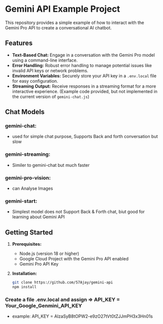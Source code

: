 # Gemini API Example Project

This repository provides a simple example of how to interact with the Gemini Pro API to create a conversational AI chatbot.

## Features

- **Text-Based Chat:** Engage in a conversation with the Gemini Pro model using a command-line interface.
- **Error Handling:** Robust error handling to manage potential issues like invalid API keys or network problems.
- **Environment Variables:**  Securely store your API key in a `.env.local` file for easy configuration.
- **Streaming Output:** Receive responses in a streaming format for a more interactive experience. (Example code provided, but not implemented in the current version of `gemini-chat.js`)
## Chat Models
### gemini-chat:
- used for simple chat purpose, Supports Back and forth conversation but slow
### gemini-streaming:
- Similer to gemini-chat but much faster
### gemini-pro-vision:
- can Analyse Images
### gemini-start:
- Simplest model does not Support Back & Forth chat, biut good for learning about Gemini API

## Getting Started

1. **Prerequisites:**
   - Node.js (version 18 or higher)
   - Google Cloud Project with the Gemini Pro API enabled
   - Gemini Pro API Key

2. **Installation:**
   ```bash
   git clone https://github.com/57Ajay/gemini-api
   npm install

### Create a file .env.local and assign => API_KEY = Your_Google_Genmini_API_KEY 
- example: API_KEY = AIzaSyB8tOPW2-e9zO27tVt0tZJJmPH3x3Hn01s

